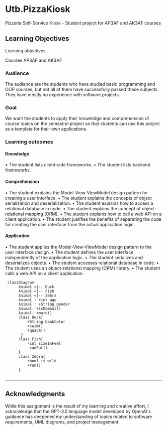 # Utb.PizzaKiosk

Pizzeria Self-Service Kiosk - Student project for AP3AF and AK3AF courses

## Learning Objectives

Learning objectives

Courses AP3AF and AK3AF

### Audience

The audience are the students who have studied basic programming and OOP courses, but not all of them have successfully passed these subjects. They have mostly no experience with software projects.

### Goal

We want the students to apply their knowledge and comprehension of course topics on the semestral project so that students can use this project as a template for their own applications. 

### Learning outcomes

#### Knowledge

•	The student lists client-side frameworks.
•	The student lists backend frameworks.

#### Comprehension

•	The student explains the Model-View-ViewModel design pattern for creating a user interface.
•	The student explains the concepts of object serialization and deserialization.
•	The student explains how to access a relational database in code.
•	The student explains the concept of object-relational mapping (ORM).
•	The student explains how to call a web API on a client application.
•	The student justifies the benefits of separating the code for creating the user interface from the actual application logic.

#### Application

•	The student applies the Model-View-ViewModel design pattern to the user interface design.
•	The student defines the user interface independently of the application logic.
•	The student serializes and deserializes objects.
•	The student accesses relational database in code.
•	The student uses an object-relational mapping (ORM) library.
•	The student calls a web API on a client application.


```mermaid
 classDiagram
      Animal <|-- Duck
      Animal <|-- Fish
      Animal <|-- Zebra
      Animal : +int age
      Animal : +String gender
      Animal: +isMammal()
      Animal: +mate()
      class Duck{
          +String beakColor
          +swim()
          +quack()
       }
      class Fish{
          -int sizeInFeet
          -canEat()
      }
      class Zebra{
          +bool is_wild
          +run()
      }  
    
```

---
## Acknowledgments 

While this assignment is the result of my learning and creative effort, I acknowledge that the GPT-3.5 language model developed by OpenAI's guidance has deepened my understanding of topics related to software requirements, UML diagrams, and project management.
